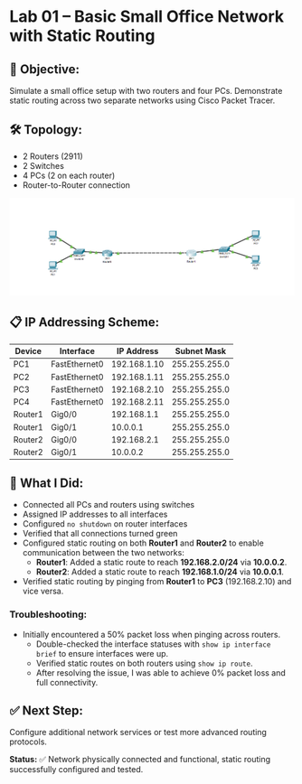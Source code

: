 # Lab 01 – Basic Small Office Network with Static Routing

## 🧠 Objective:
Simulate a small office setup with two routers and four PCs. Demonstrate static routing across two separate networks using Cisco Packet Tracer.

## 🛠️ Topology:
- 2 Routers (2911)
- 2 Switches
- 4 PCs (2 on each router)
- Router-to-Router connection

![Topology Screenshot](topology.png)

## 📋 IP Addressing Scheme:

| Device  | Interface    | IP Address     | Subnet Mask       |
|---------|--------------|----------------|-------------------|
| PC1     | FastEthernet0| 192.168.1.10   | 255.255.255.0     |
| PC2     | FastEthernet0| 192.168.1.11   | 255.255.255.0     |
| PC3     | FastEthernet0| 192.168.2.10   | 255.255.255.0     |
| PC4     | FastEthernet0| 192.168.2.11   | 255.255.255.0     |
| Router1 | Gig0/0       | 192.168.1.1    | 255.255.255.0     |
| Router1 | Gig0/1       | 10.0.0.1       | 255.255.255.0     |
| Router2 | Gig0/0       | 192.168.2.1    | 255.255.255.0     |
| Router2 | Gig0/1       | 10.0.0.2       | 255.255.255.0     |

## 🧪 What I Did:
- Connected all PCs and routers using switches
- Assigned IP addresses to all interfaces
- Configured `no shutdown` on router interfaces
- Verified that all connections turned green
- Configured static routing on both **Router1** and **Router2** to enable communication between the two networks:
    - **Router1**: Added a static route to reach **192.168.2.0/24** via **10.0.0.2**.
    - **Router2**: Added a static route to reach **192.168.1.0/24** via **10.0.0.1**.
- Verified static routing by pinging from **Router1** to **PC3** (192.168.2.10) and vice versa.

### Troubleshooting:
- Initially encountered a 50% packet loss when pinging across routers.
    - Double-checked the interface statuses with `show ip interface brief` to ensure interfaces were up.
    - Verified static routes on both routers using `show ip route`.
    - After resolving the issue, I was able to achieve 0% packet loss and full connectivity.

## ✅ Next Step:
Configure additional network services or test more advanced routing protocols.

**Status:** ✅ Network physically connected and functional, static routing successfully configured and tested.

